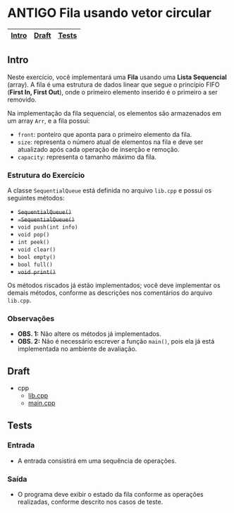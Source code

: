 # ANTIGO Fila usando vetor circular

<!-- toch -->
[Intro](#intro) | [Draft](#draft) | [Tests](#tests)
-- | -- | --
<!-- toch -->

## Intro

Neste exercício, você implementará uma **Fila** usando uma **Lista Sequencial** (array). A fila é uma estrutura de dados linear que segue o princípio FIFO (**First In, First Out**), onde o primeiro elemento inserido é o primeiro a ser removido.

Na implementação da fila sequencial, os elementos são armazenados em um array `Arr`, e a fila possui:

- `front`: ponteiro que aponta para o primeiro elemento da fila.
- `size`: representa o número atual de elementos na fila e deve ser atualizado após cada operação de inserção e remoção.
- `capacity`: representa o tamanho máximo da fila.

### Estrutura do Exercício

A classe `SequentialQueue` está definida no arquivo `lib.cpp` e possui os seguintes métodos:

- ~~`SequentialQueue()`~~
- ~~`~SequentialQueue()`~~
- `void push(int info)`
- `void pop()`
- `int peek()`
- `void clear()`
- `bool empty()`
- `bool full()`
- ~~`void print()`~~

Os métodos riscados já estão implementados; você deve implementar os demais métodos, conforme as descrições nos comentários do arquivo `lib.cpp`.

### Observações

- **OBS. 1:** Não altere os métodos já implementados.
- **OBS. 2:** Não é necessário escrever a função `main()`, pois ela já está implementada no ambiente de avaliação.

## Draft

<!-- links .cache/draft -->
- cpp
  - [lib.cpp](.cache/draft/cpp/lib.cpp)
  - [main.cpp](.cache/draft/cpp/main.cpp)
<!-- links -->

## Tests

### Entrada

- A entrada consistirá em uma sequência de operações.

### Saída

- O programa deve exibir o estado da fila conforme as operações realizadas, conforme descrito nos casos de teste.
